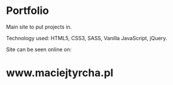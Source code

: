 # Portfolio

Main site to put projects in.

Technology used: HTML5, CSS3, SASS, Vanilla JavaScript, jQuery.

Site can be seen online on:

<h1>www.maciejtyrcha.pl </h1>
